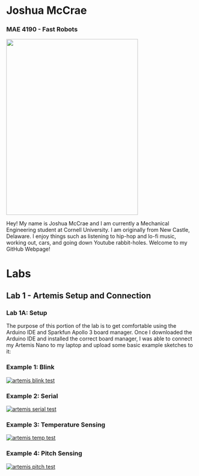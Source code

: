 # Joshua McCrae

### MAE 4190 - Fast Robots

<img src="ferraripose.png" width="350" height="467">

Hey! My name is Joshua McCrae and I am currently a Mechanical Engineering student at Cornell University. I am originally from New Castle, Delaware. I enjoy things such as listening to hip-hop and lo-fi music, working out, cars, and going down Youtube rabbit-holes. Welcome to my GitHub Webpage!

# Labs

## Lab 1 - Artemis Setup and Connection

### Lab 1A: Setup

The purpose of this portion of the lab is to get comfortable using the Arduino IDE and Sparkfun Apollo 3 board manager. Once I downloaded the Arduino IDE and installed the correct board manager, I was able to connect my Artemis Nano to my laptop and upload some basic example sketches to it:

### Example 1: Blink
[![artemis blink test](http://img.youtube.com/vi/U8jd9H0t-VI/0.jpg)](http://www.youtube.com/watch?v=U8jd9H0t-VI)


### Example 2: Serial
[![artemis serial test](http://img.youtube.com/vi/iKPp8C9dj7k/0.jpg)](http://www.youtube.com/watch?v=iKPp8C9dj7k)

### Example 3: Temperature Sensing
[![artemis temp test](http://img.youtube.com/vi/pteChHeaMxI/0.jpg)](http://www.youtube.com/watch?v=pteChHeaMxI)

### Example 4: Pitch Sensing
[![artemis pitch test](http://img.youtube.com/vi/CNzyPZD0Jy4/0.jpg)](http://www.youtube.com/watch?v=CNzyPZD0Jy4)




